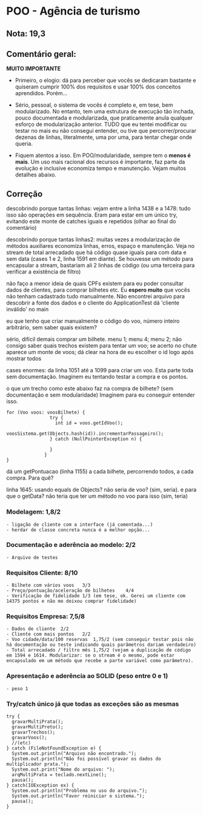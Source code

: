 # POO - Agência de turismo

## Nota: 19,3

## Comentário geral:
**MUITO IMPORTANTE**

* Primeiro, o elogio: dá para perceber que vocês se dedicaram bastante e quiseram cumprir 100% dos requisitos e usar 100% dos conceitos aprendidos. Porém...
	
* Sério, pessoal, o sistema de vocês é completo e, em tese, bem modularizado. No entanto, tem uma estrutura de execução tão inchada, pouco documentada e modularizada, que praticamente anula qualquer esforço de modularização anterior. TUDO que eu tentei modificar ou testar no mais eu não consegui entender, ou tive que percorrer/procurar dezenas de linhas, literalmente, uma por uma, para tentar chegar onde queria. 

* Fiquem atentos a isso. Em POO/modularidade, sempre tem o __menos é mais__. Um uso mais racional dos recursos é importante, faz parte da evolução e inclusive economiza tempo e manutenção. Vejam muitos detalhes abaixo.

## Correção
descobrindo porque tantas linhas: vejam entre a linha 1438 e a 1478: tudo isso são operações em sequência. Eram para estar em um único try, evitando este monte de catches iguais e repetidos (olhar ao final do comentário)
	
descobrindo porque tantas linhas2: muitas vezes a modularização de métodos auxiliares economiza linhas, erros, espaço e manutenção. Veja no stream de total arrecadado que há código quase iguais para com data e sem data (cases 1 e 2, linha 1591 em diante). Se houvesse um método para encapsular a stream, bastariam ali 2 linhas de código (ou uma terceira para verificar a existência de filtro)
	
não faço a menor ideia de quais CPFs existem para eu poder consultar dados de clientes, para comprar bilhetes etc. Eu **espero muito** que vocês não tenham cadastrado tudo manualmente. Não encontrei arquivo para descobrir a fonte dos dados e o cliente do ApplicationTest dá 'cliente inválido' no main 
	
eu que tenho que criar manualmente o código do voo, número inteiro arbitrário, sem saber quais existem?
	
sério, difícil demais comprar um bilhete. 
		menu 1; menu 4; menu 2; não consigo saber quais trechos existem para tentar um voo; 
		se acerto no chute aparece um monte de voos; dá clear na hora de eu escolher o id logo após mostrar todos
	
cases enormes: da linha 1051 até a 1099 para criar um voo. Esta parte toda sem documentação. Imaginem eu tentando testar a compra e os pontos. 
	
o que um trecho como este abaixo faz na compra de bilhete? (sem documentação e sem modularidade) Imaginem para eu conseguir entender isso.
	
	for (Voo voos: voosBilhete) {
                    try {
                      int id = voos.getIdVoo();
                      voosSistema.get(Objects.hash(id)).incrementarPassageiro();
                    } catch (NullPointerException n) {

                    }
                  }
	}
	
dá um getPontuacao (linha 1155) a cada bilhete, percorrendo todos, a cada compra. Para quê?
	
linha 1645: usando equals de Objects? não seria de voo? (sim, seria). e para que o getData? não teria que ter um método no voo para isso (sim, teria)
	
### Modelagem: 1,8/2
	- ligação de cliente com a interface (já comentada...)
	- herdar de classe concreta nunca é a melhor opção... 

### Documentação e aderência ao modelo: 2/2
	- Arquivo de testes
	
### Requisitos Cliente: 8/10 
	- Bilhete com vários voos	3/3
	- Preço/pontuação/aceleração de bilhetes	4/4
	- Verificação de fidelidade	1/3 (em tese, ok. Gerei um cliente com 14375 pontos e não me deixou comprar fidelidade)
	
### Requisitos Empresa: 7,5/8
	- Dados de cliente	2/2
	- Cliente com mais pontos	2/2
	- Voo cidade/data/100 reservas	1,75/2 (sem conseguir testar pois não há documentação ou teste indicando quais parâmetros dariam verdadeiro)
	- Total arrecadado / filtro mês	1,75/2 (vejam a duplicação de código em 1594 e 1614. Modularizar: se o stream é o mesmo, pode estar encapsulado em um método que recebe a parte variável como parâmetro).
	
### Apresentação e aderência ao SOLID (peso entre 0 e 1)
	- peso 1
	
### Try/catch único já que todas as exceções são as mesmas
    try {
      gravarMultiPrata();
      gravarMultiPreto();
      gravarTrechos();
      gravarVoos();
      //(etc)
    } catch (FileNotFoundException e) {
      System.out.println("Arquivo não encontrado.");
      System.out.println("Não foi possível gravar os dados do multiplicador prata.");
      System.out.print("Nome do arquivo: ");
      arqMultiPrata = teclado.nextLine();
      pausa();
    } catch(IOException ex) {
      System.out.println("Problema no uso do arquivo.");
      System.out.println("Favor reiniciar o sistema.");
      pausa();
    }
